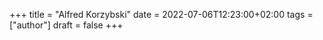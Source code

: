 +++
title = "Alfred Korzybski"
date = 2022-07-06T12:23:00+02:00
tags = ["author"]
draft = false
+++
